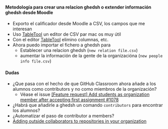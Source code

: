 #### Metodología para crear una relacion ghedsh o extender información ghedsh desde Moodle

* Exporto el calificador desde Moodle a CSV, los campos que me interesan
* Uso [TableTool](https://github.com/jakob/TableTool) un editor de CSV par mac os muy útil
* Con el editor [TableTool](https://github.com/jakob/TableTool) elimino columnas, etc.
* Ahora puedo importar el fichero a ghedsh para 
  - Establecer una relacion ghedsh (`new relation file.csv`)
  - aumentar la información de la gente de la organizacióna (`new people info file.csv`)

#### Dudas

* ¿Que pasa con el hecho de que GitHub Classroom ahora añade a los alumnos como contributors y no como miembros de la organización? 
  - Véase el issue [[Feature request] Add students as organization member after accepting first assignment #1078](https://github.com/education/classroom/issues/1078)
* ¿Habrá que añadirle a ghedsh un comando `contributors` para encontrar los alumnos?
* ¿Automatizar el paso de contributor a members?
* [Adding outside collaborators to repositories in your organization](https://help.github.com/articles/adding-outside-collaborators-to-repositories-in-your-organization/)
